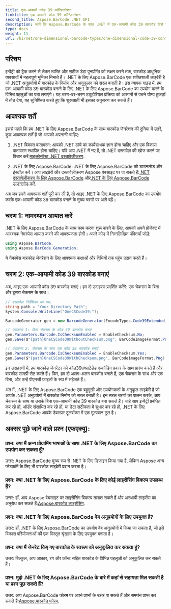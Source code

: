 ```yaml
---
title: एक-आयामी कोड 39 कॉन्फ़िगरेशन
linktitle: एक-आयामी कोड 39 कॉन्फ़िगरेशन
second_title: Aspose.BarCode .NET API
description: जानें कि Aspose.BarCode के साथ .NET में एक-आयामी कोड 39 बारकोड कैसे जनरेट करें। डेवलपर्स के लिए चरण-दर-चरण मार्गदर्शिका.
type: docs
weight: 11
url: /hi/net/one-dimensional-barcode-types/one-dimensional-code-39-configuration/
---
```


## परिचय

इन्वेंट्री को ट्रैक करने से लेकर त्वरित और सटीक डेटा पुनर्प्राप्ति को सक्षम करने तक, बारकोड आधुनिक व्यवसायों में महत्वपूर्ण भूमिका निभाते हैं। .NET के लिए Aspose.BarCode एक शक्तिशाली लाइब्रेरी है जो .NET अनुप्रयोगों में बारकोड के निर्माण और अनुकूलन को सरल बनाती है। इस व्यापक गाइड में, हम एक-आयामी कोड 39 बारकोड बनाने के लिए .NET के लिए Aspose.BarCode का उपयोग करने के विभिन्न पहलुओं का पता लगाएंगे। यह चरण-दर-चरण ट्यूटोरियल प्रक्रिया को आसानी से पचने योग्य टुकड़ों में तोड़ देगा, यह सुनिश्चित करते हुए कि शुरुआती भी इसका अनुसरण कर सकते हैं।

## आवश्यक शर्तें

इससे पहले कि हम .NET के लिए Aspose.BarCode के साथ बारकोड जेनरेशन की दुनिया में उतरें, कुछ आवश्यक शर्तें हैं जो आपको अपनानी चाहिए:

1.  .NET विकास वातावरण: आपको .NET ढांचे का कार्यसाधक ज्ञान होना चाहिए और एक विकास वातावरण स्थापित होना चाहिए। यदि आप .NET में नए हैं, तो .NET दस्तावेज़ की खोज करने पर विचार करें:[माइक्रोसॉफ्ट .NET दस्तावेज़ीकरण](https://docs.microsoft.com/en-us/dotnet/).

2. .NET के लिए Aspose.BarCode: .NET के लिए Aspose.BarCode को डाउनलोड और इंस्टॉल करें। आप लाइब्रेरी और दस्तावेज़ीकरण Aspose वेबसाइट पर पा सकते हैं:[.NET दस्तावेज़ीकरण के लिए Aspose.BarCode](https://reference.aspose.com/barcode/net/) और[.NET के लिए Aspose.BarCode डाउनलोड करें](https://releases.aspose.com/barcode/net/).

अब जब हमने आवश्यक शर्तें पूरी कर ली हैं, तो आइए .NET के लिए Aspose.BarCode का उपयोग करके एक-आयामी कोड 39 बारकोड बनाने के मुख्य चरणों पर आगे बढ़ें।

## चरण 1: नामस्थान आयात करें
.NET के लिए Aspose.BarCode के साथ काम करना शुरू करने के लिए, आपको अपने प्रोजेक्ट में आवश्यक नेमस्पेस आयात करने की आवश्यकता होगी। अपने कोड में निम्नलिखित पंक्तियाँ जोड़ें:

```csharp
using Aspose.BarCode;
using Aspose.BarCode.Generation;
```

ये नेमस्पेस बारकोड जेनरेशन के लिए आवश्यक कक्षाओं और विधियों तक पहुंच प्रदान करते हैं।

## चरण 2: एक-आयामी कोड 39 बारकोड बनाएं

अब, आइए एक-आयामी कोड 39 बारकोड बनाएं। हम दो उदाहरण प्रदर्शित करेंगे: एक चेकसम के बिना और दूसरा चेकसम के साथ।

```csharp
// दस्तावेज़ निर्देशिका का पथ.
string path = "Your Directory Path";
System.Console.WriteLine("OneCSCode39:");

BarcodeGenerator gen = new BarcodeGenerator(EncodeTypes.Code39Extended, "CODE");

// उदाहरण 1: बिना चेकसम के कोड 39 बारकोड बनाएं
gen.Parameters.Barcode.IsChecksumEnabled = EnableChecksum.No;
gen.Save($"{path}OneCSCode39WithoutChecksum.png", BarCodeImageFormat.Png);

// उदाहरण 2: चेकसम के साथ एक कोड 39 बारकोड बनाएं
gen.Parameters.Barcode.IsChecksumEnabled = EnableChecksum.Yes;
gen.Save($"{path}OneCSCode39WithChecksum.png", BarCodeImageFormat.Png);
```

इन उदाहरणों में, हम बारकोड जेनरेटर को कोड39एक्सटेंडेड एन्कोडिंग प्रकार के साथ प्रारंभ करते हैं और बारकोड सामग्री सेट करते हैं। फिर, हम दो अलग-अलग बारकोड बनाते हैं, एक चेकसम के साथ और एक बिना, और उन्हें पीएनजी फ़ाइलों के रूप में सहेजते हैं।

अंत में, .NET के लिए Aspose.BarCode एक बहुमुखी और उपयोगकर्ता के अनुकूल लाइब्रेरी है जो आपके .NET अनुप्रयोगों में बारकोड निर्माण को सरल बनाती है। इन सरल चरणों का पालन करके, आप चेकसम के साथ या उसके बिना एक-आयामी कोड 39 बारकोड बना सकते हैं। चाहे आप इन्वेंट्री प्रबंधित कर रहे हों, ऑर्डर संसाधित कर रहे हों, या डेटा सटीकता में सुधार कर रहे हों, .NET के लिए Aspose.BarCode आपके डेवलपर टूलबॉक्स में एक मूल्यवान टूल है।

## अक्सर पूछे जाने वाले प्रश्न (एफएक्यू):

### प्रश्न: क्या मैं अन्य प्रोग्रामिंग भाषाओं के साथ .NET के लिए Aspose.BarCode का उपयोग कर सकता हूँ?
उत्तर: Aspose.BarCode मुख्य रूप से .NET के लिए डिज़ाइन किया गया है, लेकिन Aspose अन्य प्लेटफ़ॉर्म के लिए भी बारकोड लाइब्रेरी प्रदान करता है।

### प्रश्न: क्या .NET के लिए Aspose.BarCode के लिए कोई लाइसेंसिंग विकल्प उपलब्ध हैं?
उत्तर: हाँ, आप Aspose वेबसाइट पर लाइसेंसिंग विकल्प तलाश सकते हैं और अस्थायी लाइसेंस का अनुरोध कर सकते हैं:[Aspose.बारकोड लाइसेंसिंग](https://purchase.aspose.com/temporary-license/).

### प्रश्न: क्या .NET के लिए Aspose.BarCode वेब अनुप्रयोगों के लिए उपयुक्त है?
उत्तर: हाँ, .NET के लिए Aspose.BarCode का उपयोग वेब अनुप्रयोगों में किया जा सकता है, जो इसे विकास परियोजनाओं की एक विस्तृत श्रृंखला के लिए उपयुक्त बनाता है।

### प्रश्न: क्या मैं जेनरेट किए गए बारकोड के स्वरूप को अनुकूलित कर सकता हूं?
उत्तर: बिल्कुल, आप आकार, रंग और फ़ॉन्ट सहित बारकोड के विभिन्न पहलुओं को अनुकूलित कर सकते हैं।

### प्रश्न: मुझे .NET के लिए Aspose.BarCode के बारे में कहां से सहायता मिल सकती है या प्रश्न पूछ सकते हैं?
 उत्तर: आप Aspose.BarCode फोरम पर अपने प्रश्नों के उत्तर पा सकते हैं और समर्थन प्राप्त कर सकते हैं:[Aspose.बारकोड फोरम](https://forum.aspose.com/c/barcode/13).